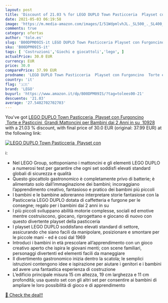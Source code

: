 ```yaml
---
layout: post
title: 'Discount of 21.03 % for LEGO DUPLO Town Pasticceria  Playset con'
date: 2021-05-03 06:19:58
image: 'https://m.media-amazon.com/images/I/51WdpmlvhJL._SL500_._SL400_.jpg'
comments: true
category: ofertas
author: 'tole.es'
slug: 'B00DPM09IS-it LEGO DUPLO Town Pasticceria Playset con Furgoncino Torte e...'
sku: 'B00DPM09IS-it'
tags: [ 'Costruzioni','Giochi e giocattoli','lego', ]
actualPrice: 30.0 EUR
currency: EUR
price: 30.0
comparePrice: 37.99 EUR
prodname: 'LEGO DUPLO Town Pasticceria  Playset con Furgoncino  Torte e Pasticcini  Grandi Mattoncini per Bambini dai 2 Anni in su  10928'
country: 'it'
flag: '🇮🇹'
brand: 'LEGO'
buyurl: 'https://www.amazon.it/dp/B00DPM09IS/?tag=tolees00-21'
descuento: '21.03'
average: '27.5402702702703'
---
```


You've got [LEGO DUPLO Town Pasticceria  Playset con Furgoncino  Torte e Pasticcini  Grandi Mattoncini per Bambini dai 2 Anni in su  10928](https://www.amazon.it/dp/B00DPM09IS/?tag=tolees00-21) with a  21.03 % discount, with final price of 30.0 EUR (original: 37.99 EUR) at the following link:

[![LEGO DUPLO Town Pasticceria  Playset con](https://m.media-amazon.com/images/I/51WdpmlvhJL._SL500_._SL400_.jpg)](https://www.amazon.it/dp/B00DPM09IS/?tag=tolees00-21)

ℹ️:

- Nel LEGO Group, sottoponiamo i mattoncini e gli elementi LEGO DUPLO a numerosi test per garantire che ogni set soddisfi elevati standard globali di sicurezza e qualità
- Questo giocattolo gastronomico è completamente privo di batterie; è alimentato solo dall’immaginazione dei bambini; incoraggiano l’apprendimento creativo, fantasioso e pratico dei bambini più piccoli
- I bambini e le bambine adoreranno interpretare storie fantasiose con la Pasticceria LEGO DUPLO dotata di caffetteria e furgone per le consegne; regalo per i bambini dai 2 anni in su
- I più piccoli sviluppano abilità motorie complesse, sociali ed emotive mentre costruiscono, giocano, riprogettano e giocano di nuovo con questo divertente playset della pasticceria
- I playset LEGO DUPLO soddisfano elevati standard di settore, assicurando che siano facili da manipolare, posizionare e smontare per le piccole mani - ed è così dal 1969
- Introduci i bambini in età prescolare all’apprendimento con un gioco creativo aperto che ispira le giovani menti; con scene familiari, personaggi divertenti ed elementi facili da maneggiare
- Il divertimento gastronomico inizia dentro la scatola; le semplici istruzioni contengono idee e ispirazione per aiutare i genitori e i bambini ad avere una fantastica esperienza di costruzione
- L’edificio principale misura 15 cm altezza, 19 cm larghezza e 11 cm profondità; usa questo set con gli altri set per consentire ai bambini di ampliare le loro possibilità di gioco e di apprendimento

[🛒 Check the deal!!](https://www.amazon.it/dp/B00DPM09IS/?tag=tolees00-21)
